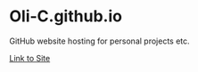# Oli-C.github.io

GitHub website hosting for personal projects etc.

<a href="https://oli-c.github.io/Home.html" target="_top">Link to Site</a>
